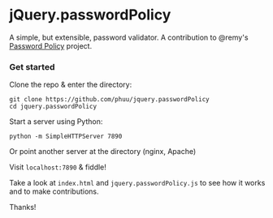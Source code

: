 # jQuery.passwordPolicy

A simple, but extensible, password validator. A contribution to @remy's [Password Policy](https://github.com/remy/password-policy) project.

### Get started

Clone the repo & enter the directory:

```shell
git clone https://github.com/phuu/jquery.passwordPolicy
cd jquery.passwordPolicy
```

Start a server using Python:

```shell
python -m SimpleHTTPServer 7890
```

Or point another server at the directory (nginx, Apache)

Visit `localhost:7890` & fiddle!

Take a look at `index.html` and `jquery.passwordPolicy.js` to see how it works and to make contributions.

Thanks!